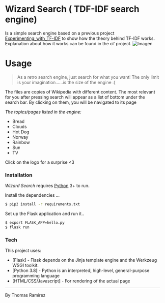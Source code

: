 # Wizard Search ( TDF-IDF search engine)

Is a simple search engine based on a previous project [Experimenting_with_TF-IDF](https://github.com/tartaruz/Experimenting_with_TF-IDF) to show how the theory behind TF-IDF works. Explanation about how it works can be found in the ol’ project.
![Imagen](../assets/frontPage.png?raw=true)



# Usage 
> As a retro search engine, just search for what you want! The only limit is your imagination......is the size of the engine :(

The files are copies of Wikipedia with different content. The most relevant for you after pressing search will appear as a list of bottom under the search bar. By clicking on them, you will be navigated to its page

_The topics/pages listed in the engine:_
- Bread
- Clouds
- Hot Dog
- Norway
- Rainbow
- Sun
- TV

Click on the logo for a surprise <3 

### Installation

_Wizard Search_ requires [Python](https://nodejs.org/) 3+ to run.

Install the dependencies ...

```sh
$ pip3 install -r requirements.txt 
```

Set up the Flask application and run it..

```sh
$ export FLASK_APP=hello.py
$ flask run
```

### Tech

This project uses:

* [Flask] - Flask depends on the Jinja template engine and the Werkzeug WSGI toolkit. 
* [Python 3.8] - Python is an interpreted, high-level, general-purpose programming language
* [HTML/CSS/Javascript] - For rendering of the actual page

---
By Thomas Ramirez

